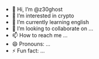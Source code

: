- 👋 Hi, I’m @z30ghost
- 👀 I’m interested in crypto
- 🌱 I’m currently learning english
- 💞️ I’m looking to collaborate on ...
- 📫 How to reach me ...
- 😄 Pronouns: ...
- ⚡ Fun fact: ...

<!---
z30ghost/z30ghost is a ✨ special ✨ repository because its `README.md` (this file) appears on your GitHub profile.
You can click the Preview link to take a look at your changes.
--->
